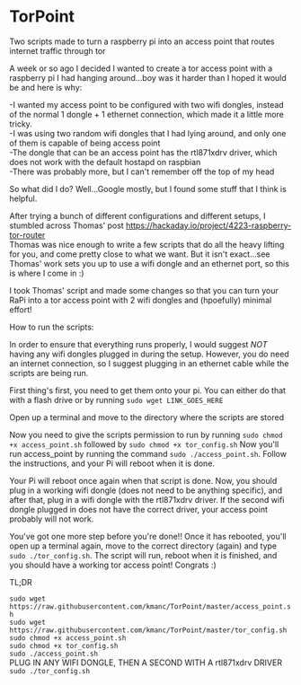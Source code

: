 # TorPoint  
Two scripts made to turn a raspberry pi into an access point that routes internet traffic through tor  

A week or so ago I decided I wanted to create a tor access point with a raspberry pi I had hanging around...boy was it harder than I hoped it would be and here is why:    
  
-I wanted my access point to be configured with two wifi dongles, instead of the normal 1 dongle + 1 ethernet connection, which made it a little more tricky.  
-I was using two random wifi dongles that I had lying around, and only one of them is capable of being access point   
-The dongle that can be an access point has the rtl871xdrv driver, which does not work with the default hostapd on raspbian  
-There was probably more, but I can't remember off the top of my head  
  
So what did I do?  Well...Google mostly, but I found some stuff that I think is helpful.

After trying a bunch of different configurations and different setups, I stumbled across Thomas' post https://hackaday.io/project/4223-raspberry-tor-router  
Thomas was nice enough to write a few scripts that do all the heavy lifting for you, and come pretty close to what we want. But it isn't exact...see Thomas' work sets you up to use a wifi dongle and an ethernet port, so this is where I come in :)

I took Thomas' script and made some changes so that you can turn your RaPi into a tor access point with 2 wifi dongles and (hpoefully) minimal effort!  
  
How to run the scripts:  

In order to ensure that everything runs properly, I would suggest *NOT* having any wifi dongles plugged in during the setup.  However, you do need an internet connection, so I suggest plugging in an ethernet cable while the scripts are being run.  

First thing's first, you need to get them onto your pi.  You can either do that with a flash drive or by running `sudo wget LINK_GOES_HERE` 
  
Open up a terminal and move to the directory where the scripts are stored  
  
Now you need to give the scripts permission to run by running `sudo chmod +x access_point.sh` followed by `sudo chmod +x tor_config.sh` Now you'll run access_point by running the command `sudo ./access_point.sh`. Follow the instructions, and your Pi will reboot when it is done.  
  
Your Pi will reboot once again when that script is done. Now, you should plug in a working wifi dongle (does not need to be anything specific), and after that, plug in a wifi dongle with the rtl871xdrv driver. If the second wifi dongle plugged in does not have the correct driver, your access point probably will not work.  
  
You've got one more step before you're done!! Once it has rebooted, you'll open up a terminal again, move to the correct directory (again) and type `sudo ./tor_config.sh`. The script will run, reboot when it is finished, and you should have a working tor access point!  Congrats :)


TL;DR

`sudo wget https://raw.githubusercontent.com/kmanc/TorPoint/master/access_point.sh`  
`sudo wget https://raw.githubusercontent.com/kmanc/TorPoint/master/tor_config.sh` 
`sudo chmod +x access_point.sh`  
`sudo chmod +x tor_config.sh`  
`sudo ./access_point.sh`  
PLUG IN ANY WIFI DONGLE, THEN A SECOND WITH A rtl871xdrv DRIVER  
`sudo ./tor_config.sh`
